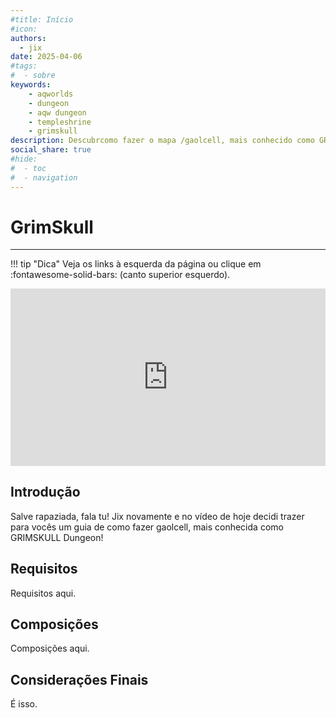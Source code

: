 ```yaml
---
#title: Início
#icon:
authors:
  - jix
date: 2025-04-06
#tags:
#  - sobre
keywords:
    - aqworlds
    - dungeon
    - aqw dungeon
    - templeshrine
    - grimskull
description: Descubrcomo fazer o mapa /gaolcell, mais conhecido como GRIMSKULL Dungeon!
social_share: true
#hide:
#  - toc
#  - navigation
---
```

# GrimSkull
---
!!! tip "Dica"
    Veja os links à esquerda da página ou clique em :fontawesome-solid-bars: (canto superior esquerdo).

<div style="position: relative; width: 100%; padding-bottom: 56.25%; height: 0; overflow: hidden;">
  <iframe 
    src="https://www.youtube.com/embed/9wbZTbUuJ5A?si=xYUzugSqDq2cWtzQ" 
    title="YouTube video player" 
    frameborder="0" 
    allow="accelerometer; autoplay; clipboard-write; encrypted-media; gyroscope; picture-in-picture; web-share" 
    referrerpolicy="strict-origin-when-cross-origin" 
    allowfullscreen 
    style="position: absolute; top: 0; left: 0; width: 100%; height: 100%;"
  ></iframe>
</div>

## Introdução
Salve rapaziada, fala tu! Jix novamente e no vídeo de hoje decidi trazer para vocês um guia de como fazer gaolcell, mais conhecida como GRIMSKULL Dungeon!

## Requisitos
Requisitos aqui.

## Composições
Composições aqui.

## Considerações Finais
É isso.